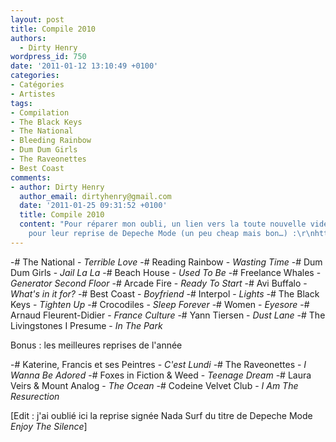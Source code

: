 ```yaml
---
layout: post
title: Compile 2010
authors:
  - Dirty Henry
wordpress_id: 750
date: '2011-01-12 13:10:49 +0100'
categories:
- Catégories
- Artistes
tags:
- Compilation
- The Black Keys
- The National
- Bleeding Rainbow
- Dum Dum Girls
- The Raveonettes
- Best Coast
comments:
- author: Dirty Henry
  author_email: dirtyhenry@gmail.com
  date: '2011-01-25 09:31:52 +0100'
  title: Compile 2010
  content: "Pour réparer mon oubli, un lien vers la toute nouvelle vidéo de Nada Surf
    pour leur reprise de Depeche Mode (un peu cheap mais bon…) :\r\nhttp://www.youtube.com/watch?v=n_1XboN7UGg"
---
```

-# The National - *Terrible Love*
-# Reading Rainbow - *Wasting Time*
-# Dum Dum Girls - *Jail La La*
-# Beach House - *Used To Be*
-# Freelance Whales - *Generator Second Floor*
-# Arcade Fire - *Ready To Start*
-# Avi Buffalo - *What's in it for?*
-# Best Coast - *Boyfriend*
-# Interpol - *Lights*
-# The Black Keys - *Tighten Up*
-# Crocodiles - *Sleep Forever*
-# Women - *Eyesore*
-# Arnaud Fleurent-Didier - *France Culture*
-# Yann Tiersen - *Dust Lane*
-# The Livingstones I Presume - *In The Park*

Bonus : les meilleures reprises de l'année

-# Katerine, Francis et ses Peintres - *C'est Lundi*
-# The Raveonettes - *I Wanna Be Adored*
-# Foxes in Fiction & Weed - *Teenage Dream*
-# Laura Veirs & Mount Analog - *The Ocean*
-# Codeine Velvet Club - *I Am The Resurection*

[Edit : j'ai oublié ici la reprise signée Nada Surf du titre de Depeche Mode *Enjoy The Silence*]
